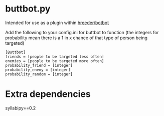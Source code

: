 # buttbot.py

Intended for use as a plugin within [hreeder/botbot](https://github.com/hreeder/botbot)

Add the following to your config.ini for buttbot to function
(the integers for probability mean there is a 1 in x chance of that type of person being targeted)

```
[Buttbot]
friends = [people to be targeted less often]
enemies = [people to be targeted more often]
probability_friend = [integer]
probability_enemy = [integer]
probability_random = [integer]

```


# Extra dependencies
syllabipy==0.2

